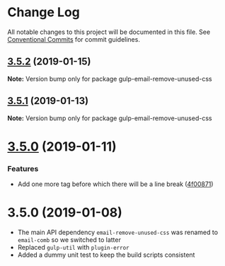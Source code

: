 # Change Log

All notable changes to this project will be documented in this file.
See [Conventional Commits](https://conventionalcommits.org) for commit guidelines.

## [3.5.2](https://bitbucket.org/codsen/codsen/src/master/packages/gulp-email-remove-unused-css/compare/gulp-email-remove-unused-css@3.5.1...gulp-email-remove-unused-css@3.5.2) (2019-01-15)

**Note:** Version bump only for package gulp-email-remove-unused-css





## [3.5.1](https://bitbucket.org/codsen/codsen/src/master/packages/gulp-email-remove-unused-css/compare/gulp-email-remove-unused-css@3.5.0...gulp-email-remove-unused-css@3.5.1) (2019-01-13)

**Note:** Version bump only for package gulp-email-remove-unused-css





# [3.5.0](https://bitbucket.org/codsen/codsen/src/master/packages/gulp-email-remove-unused-css/compare/gulp-email-remove-unused-css@3.0.5...gulp-email-remove-unused-css@3.5.0) (2019-01-11)

### Features

- Add one more tag before which there will be a line break ([4f00871](https://bitbucket.org/codsen/codsen/src/master/packages/gulp-email-remove-unused-css/commits/4f00871))

# 3.5.0 (2019-01-08)

- The main API dependency `email-remove-unused-css` was renamed to `email-comb` so we switched to latter
- Replaced `gulp-util` with `plugin-error`
- Added a dummy unit test to keep the build scripts consistent
